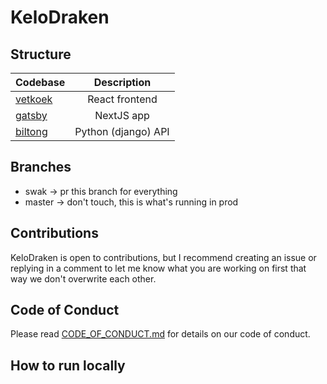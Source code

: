 # KeloDraken

## Structure

| Codebase              |      Description          |
| :-------------------- | :-----------------------: |
| [vetkoek](vetkoek)    |      React frontend       |
| [gatsby](gatsby)      |      NextJS app           |
| [biltong](biltong)    |      Python (django) API  |


## Branches

- swak -> pr this branch for everything
- master -> don't touch, this is what's running in prod

## Contributions

KeloDraken is open to contributions, but I recommend creating an issue or replying in a comment to let me know what you are working on first that way we don't overwrite each other.

## Code of Conduct

Please read [CODE_OF_CONDUCT.md](https://github.com/KeloDraken/KeloDrake/blob/master/CODE_OF_CONDUCT.md) for details on our code of conduct.

## How to run locally
